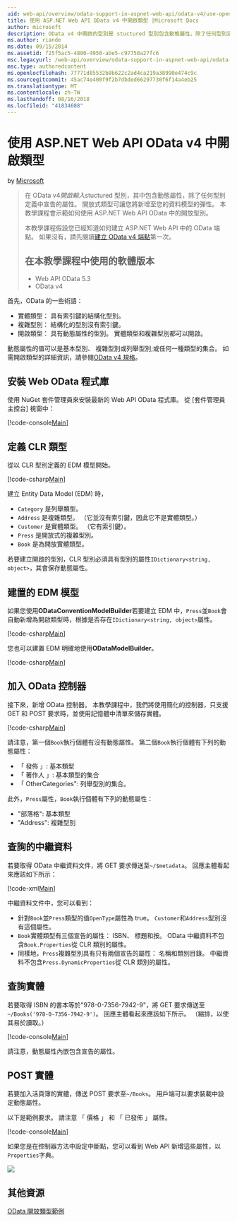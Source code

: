 ```yaml
---
uid: web-api/overview/odata-support-in-aspnet-web-api/odata-v4/use-open-types-in-odata-v4
title: 使用 ASP.NET Web API OData v4 中開啟類型 |Microsoft Docs
author: microsoft
description: OData v4 中開啟的型別是 stuctured 型別包含動態屬性，除了任何型別定義中宣告的屬性。 開啟...
ms.author: riande
ms.date: 09/15/2014
ms.assetid: f25f5ac5-4800-4950-abe5-c97750a27fc6
msc.legacyurl: /web-api/overview/odata-support-in-aspnet-web-api/odata-v4/use-open-types-in-odata-v4
msc.type: authoredcontent
ms.openlocfilehash: 77771d85532b8b622c2ad4ca219a38990e474c9c
ms.sourcegitcommit: 45ac74e400f9f2b7dbded66297730f6f14a4eb25
ms.translationtype: MT
ms.contentlocale: zh-TW
ms.lasthandoff: 08/16/2018
ms.locfileid: "41834608"
---
```

<a name="open-types-in-odata-v4-with-aspnet-web-api"></a>使用 ASP.NET Web API OData v4 中開啟類型
====================
by [Microsoft](https://github.com/microsoft)

> 在 OData v4*開啟輸入*stuctured 型別，其中包含動態屬性，除了任何型別定義中宣告的屬性。 開放式類型可讓您將新增至您的資料模型的彈性。 本教學課程會示範如何使用 ASP.NET Web API OData 中的開放型別。
> 
> 本教學課程假設您已經知道如何建立 ASP.NET Web API 中的 OData 端點。 如果沒有，請先閱讀[建立 OData v4 端點](create-an-odata-v4-endpoint.md)第一次。
> 
> ## <a name="software-versions-used-in-the-tutorial"></a>在本教學課程中使用的軟體版本
> 
> 
> - Web API OData 5.3
> - OData v4


首先，OData 的一些術語：

- 實體類型： 具有索引鍵的結構化型別。
- 複雜型別： 結構化的型別沒有索引鍵。
- 開啟類型： 具有動態屬性的型別。 實體類型和複雜型別都可以開啟。

動態屬性的值可以是基本型別、 複雜型別或列舉型別;或任何一種類型的集合。 如需開啟類型的詳細資訊，請參閱[OData v4 規格](http://www.odata.org/documentation/odata-version-4-0/)。

## <a name="install-the-web-odata-libraries"></a>安裝 Web OData 程式庫

使用 NuGet 套件管理員來安裝最新的 Web API OData 程式庫。 從 [套件管理員主控台] 視窗中：

[!code-console[Main](use-open-types-in-odata-v4/samples/sample1.cmd)]

## <a name="define-the-clr-types"></a>定義 CLR 類型

從以 CLR 型別定義的 EDM 模型開始。

[!code-csharp[Main](use-open-types-in-odata-v4/samples/sample2.cs)]

建立 Entity Data Model (EDM) 時，

- `Category` 是列舉類型。
- `Address` 是複雜類型。 （它並沒有索引鍵，因此它不是實體類型。）
- `Customer` 是實體類型。 （它有索引鍵）。
- `Press` 是開放式的複雜型別。
- `Book` 是為開放實體類型。

若要建立開啟的型別，CLR 型別必須具有型別的屬性`IDictionary<string, object>`，其會保存動態屬性。

## <a name="build-the-edm-model"></a>建置的 EDM 模型

如果您使用**ODataConventionModelBuilder**若要建立 EDM 中，`Press`並`Book`會自動新增為開啟類型時，根據是否存在`IDictionary<string, object>`屬性。

[!code-csharp[Main](use-open-types-in-odata-v4/samples/sample3.cs)]

您也可以建置 EDM 明確地使用**ODataModelBuilder**。

[!code-csharp[Main](use-open-types-in-odata-v4/samples/sample4.cs)]

## <a name="add-an-odata-controller"></a>加入 OData 控制器

接下來，新增 OData 控制器。 本教學課程中，我們將使用簡化的控制器，只支援 GET 和 POST 要求時，並使用記憶體中清單來儲存實體。

[!code-csharp[Main](use-open-types-in-odata-v4/samples/sample5.cs)]

請注意，第一個`Book`執行個體有沒有動態屬性。 第二個`Book`執行個體有下列的動態屬性：

- 「 發佈 」: 基本類型
- 「 著作人 」: 基本類型的集合
- 「 OtherCategories": 列舉型別的集合。

此外，`Press`屬性，`Book`執行個體有下列的動態屬性：

- "部落格": 基本類型
- "Address": 複雜型別

## <a name="query-the-metadata"></a>查詢的中繼資料

若要取得 OData 中繼資料文件，將 GET 要求傳送至`~/$metadata`。 回應主體看起來應該如下所示：

[!code-xml[Main](use-open-types-in-odata-v4/samples/sample6.xml?highlight=5,21)]

中繼資料文件中，您可以看到：

- 針對`Book`並`Press`類型的值`OpenType`屬性為 true。 `Customer`和`Address`型別沒有這個屬性。
- `Book`實體類型有三個宣告的屬性： ISBN、 標題和按。 OData 中繼資料不包含`Book.Properties`從 CLR 類別的屬性。
- 同樣地，`Press`複雜型別具有只有兩個宣告的屬性： 名稱和類別目錄。 中繼資料不包含`Press.DynamicProperties`從 CLR 類別的屬性。

## <a name="query-an-entity"></a>查詢實體

若要取得 ISBN 的書本等於"978-0-7356-7942-9"，將 GET 要求傳送至`~/Books('978-0-7356-7942-9')`。 回應主體看起來應該如下所示。 （縮排，以使其易於讀取。）

[!code-console[Main](use-open-types-in-odata-v4/samples/sample7.cmd?highlight=8-13,15-23)]

請注意，動態屬性內嵌包含宣告的屬性。

## <a name="post-an-entity"></a>POST 實體

若要加入活頁簿的實體，傳送 POST 要求至`~/Books`。 用戶端可以要求裝載中設定動態屬性。

以下是範例要求。 請注意 「 價格 」 和 「 已發佈 」 屬性。

[!code-console[Main](use-open-types-in-odata-v4/samples/sample8.cmd?highlight=10)]

如果您是在控制器方法中設定中斷點，您可以看到 Web API 新增這些屬性，以`Properties`字典。

![](use-open-types-in-odata-v4/_static/image1.png)

## <a name="additional-resources"></a>其他資源

[OData 開放類型範例](http://aspnet.codeplex.com/sourcecontrol/latest#Samples/WebApi/OData/v4/ODataOpenTypeSample/ReadMe.txt)
